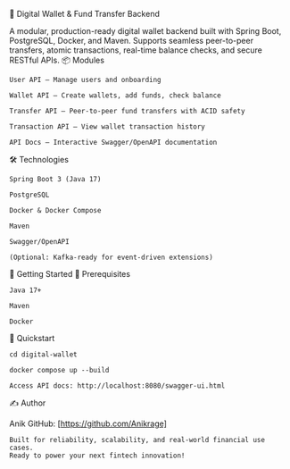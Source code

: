 💸 Digital Wallet & Fund Transfer Backend

A modular, production-ready digital wallet backend built with Spring Boot, PostgreSQL, Docker, and Maven. Supports seamless peer-to-peer transfers, atomic transactions, real-time balance checks, and secure RESTful APIs.
📦 Modules

    User API — Manage users and onboarding

    Wallet API — Create wallets, add funds, check balance

    Transfer API — Peer-to-peer fund transfers with ACID safety

    Transaction API — View wallet transaction history

    API Docs — Interactive Swagger/OpenAPI documentation

🛠️ Technologies

    Spring Boot 3 (Java 17)

    PostgreSQL

    Docker & Docker Compose

    Maven

    Swagger/OpenAPI

    (Optional: Kafka-ready for event-driven extensions)

🚀 Getting Started
🔧 Prerequisites

    Java 17+

    Maven

    Docker

🏁 Quickstart

    cd digital-wallet

    docker compose up --build

    Access API docs: http://localhost:8080/swagger-ui.html

✍️ Author

Anik
GitHub: [https://github.com/Anikrage]

    Built for reliability, scalability, and real-world financial use cases.
    Ready to power your next fintech innovation!

